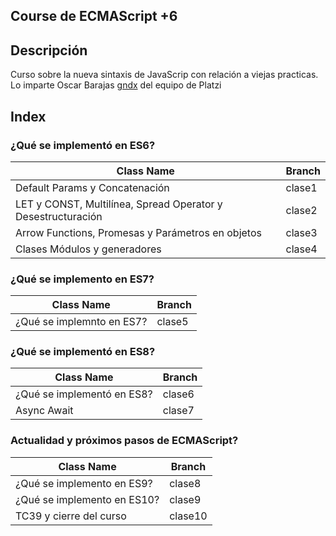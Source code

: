 ## Course de ECMAScript +6

## Descripción
Curso sobre la nueva sintaxis de JavaScrip con relación a viejas practicas. Lo imparte Oscar Barajas [gndx](https://twitter.com/gndx?lang=es) del equipo de Platzi

## Index

### ¿Qué se implementó en ES6?

| Class Name | Branch |  
| --- | --- |
| Default Params y Concatenación | clase1 |
| LET y CONST, Multilínea, Spread Operator y Desestructuración | clase2 |
| Arrow Functions, Promesas y Parámetros en objetos | clase3 |
| Clases Módulos y generadores| clase4 |

### ¿Qué se implemento en ES7?

| Class Name | Branch |  
| --- | --- |
| ¿Qué se implemnto en ES7? | clase5 |


### ¿Qué se implementó en ES8?

| Class Name | Branch |  
| --- | --- |
| ¿Qué se implementó en ES8? | clase6 |
| Async Await | clase7 |

### Actualidad y próximos pasos de ECMAScript?

| Class Name | Branch |  
| --- | --- |
| ¿Qué se implemento en ES9? | clase8 |
| ¿Qué se implemento en ES10? | clase9 |
| TC39 y cierre del curso | clase10 |
